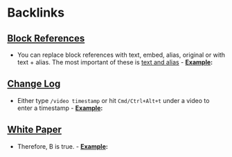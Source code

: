
# Backlinks
## [Block References](<Block References.md>)
- You can replace block references with text, embed, alias, original or with text + alias. The most important of these is [text and alias](((7Zv5Vm1fO)))
        - **[Example](<Example.md>):**

## [Change Log](<Change Log.md>)
- Either type `/video timestamp` or hit `Cmd/Ctrl+Alt+t` under a video to enter a timestamp
                - **[Example](<Example.md>):**

## [White Paper](<White Paper.md>)
- Therefore, B is true.
        - **[Example](<Example.md>):**

